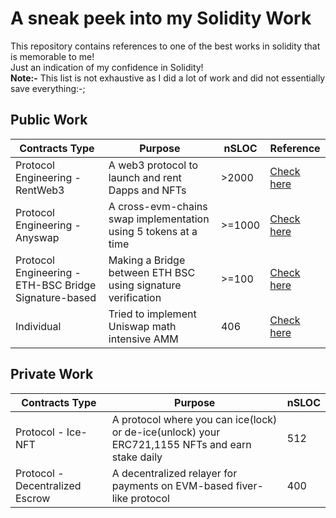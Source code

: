 # A sneak peek into my Solidity Work

This repository contains references to one of the best works in solidity that is memorable to me! <br/>
Just an indication of my confidence in Solidity! <br/>
**Note:-** This list is not exhaustive as I did a lot of work and did not essentially save everything:-;

## Public Work

|  Contracts Type  | Purpose | nSLOC | Reference |
| ------ | --- | -------------------- |------------|
| Protocol Engineering - RentWeb3 | A web3 protocol to launch and rent Dapps and NFTs | >2000 | [Check here](https://github.com/rentweb3/RentWeb3-code/tree/master/contracts)
| Protocol Engineering - Anyswap  | A cross-evm-chains swap implementation using 5 tokens at a time | >=1000 | [Check here](https://github.com/0xumarkhatab/AnyChainSwap/tree/master/contracts) |
| Protocol Engineering - ETH-BSC Bridge Signature-based | Making a Bridge between ETH BSC using signature verification| >=100 | [Check here](https://github.com/0xumarkhatab/ETH-BSC-Swap-Bridge-using-Signature-Verfication/tree/master/contracts) |
| Individual | Tried to implement Uniswap math intensive AMM | 406 | [Check here](https://github.com/0xumarkhatab/StableSwap/tree/main/contracts) |


## Private Work

|  Contracts Type  | Purpose | nSLOC |
| ------ | --- | ---------------------------- |
| Protocol - Ice-NFT | A protocol where you can ice(lock) or de-ice(unlock) your ERC721,1155 NFTs and earn stake daily  | 512 |
| Protocol - Decentralized Escrow | A decentralized relayer for payments on EVM-based fiver-like protocol | 400 |


